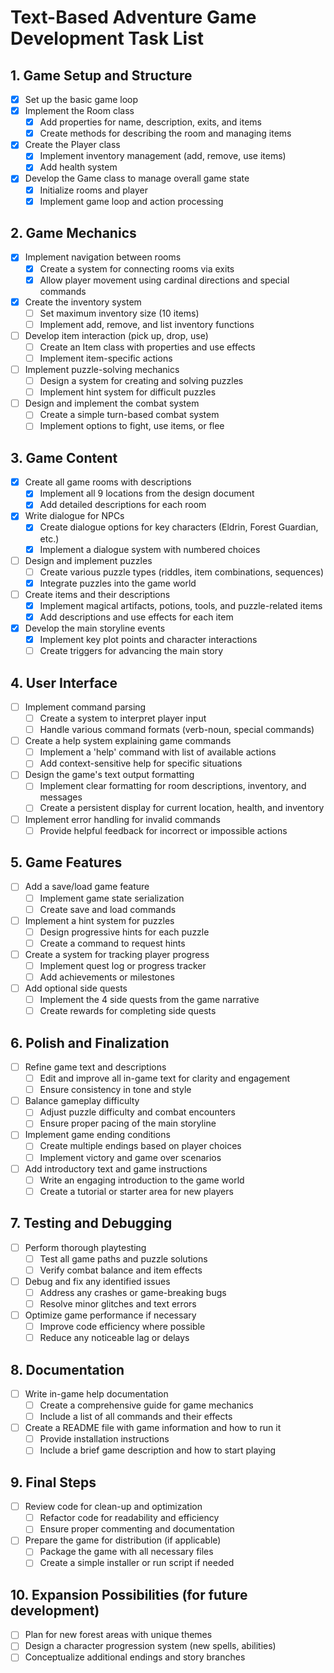 # Text-Based Adventure Game Development Task List

## 1. Game Setup and Structure
- [X] Set up the basic game loop
- [X] Implement the Room class
  - [X] Add properties for name, description, exits, and items
  - [X] Create methods for describing the room and managing items
- [X] Create the Player class
  - [X] Implement inventory management (add, remove, use items)
  - [X] Add health system
- [X] Develop the Game class to manage overall game state
  - [X] Initialize rooms and player
  - [X] Implement game loop and action processing

## 2. Game Mechanics
- [X] Implement navigation between rooms
  - [X] Create a system for connecting rooms via exits
  - [X] Allow player movement using cardinal directions and special commands
- [X] Create the inventory system
  - [ ] Set maximum inventory size (10 items)
  - [ ] Implement add, remove, and list inventory functions
- [ ] Develop item interaction (pick up, drop, use)
  - [ ] Create an Item class with properties and use effects
  - [ ] Implement item-specific actions
- [ ] Implement puzzle-solving mechanics
  - [ ] Design a system for creating and solving puzzles
  - [ ] Implement hint system for difficult puzzles
- [ ] Design and implement the combat system
  - [ ] Create a simple turn-based combat system
  - [ ] Implement options to fight, use items, or flee

## 3. Game Content
- [X] Create all game rooms with descriptions
  - [X] Implement all 9 locations from the design document
  - [X] Add detailed descriptions for each room
- [X] Write dialogue for NPCs
  - [X] Create dialogue options for key characters (Eldrin, Forest Guardian, etc.)
  - [X] Implement a dialogue system with numbered choices
- [ ] Design and implement puzzles
  - [ ] Create various puzzle types (riddles, item combinations, sequences)
  - [X] Integrate puzzles into the game world
- [ ] Create items and their descriptions
  - [X] Implement magical artifacts, potions, tools, and puzzle-related items
  - [X] Add descriptions and use effects for each item
- [X] Develop the main storyline events
  - [X] Implement key plot points and character interactions
  - [ ] Create triggers for advancing the main story

## 4. User Interface
- [ ] Implement command parsing
  - [ ] Create a system to interpret player input
  - [ ] Handle various command formats (verb-noun, special commands)
- [ ] Create a help system explaining game commands
  - [ ] Implement a 'help' command with list of available actions
  - [ ] Add context-sensitive help for specific situations
- [ ] Design the game's text output formatting
  - [ ] Implement clear formatting for room descriptions, inventory, and messages
  - [ ] Create a persistent display for current location, health, and inventory
- [ ] Implement error handling for invalid commands
  - [ ] Provide helpful feedback for incorrect or impossible actions

## 5. Game Features
- [ ] Add a save/load game feature
  - [ ] Implement game state serialization
  - [ ] Create save and load commands
- [ ] Implement a hint system for puzzles
  - [ ] Design progressive hints for each puzzle
  - [ ] Create a command to request hints
- [ ] Create a system for tracking player progress
  - [ ] Implement quest log or progress tracker
  - [ ] Add achievements or milestones
- [ ] Add optional side quests
  - [ ] Implement the 4 side quests from the game narrative
  - [ ] Create rewards for completing side quests

## 6. Polish and Finalization
- [ ] Refine game text and descriptions
  - [ ] Edit and improve all in-game text for clarity and engagement
  - [ ] Ensure consistency in tone and style
- [ ] Balance gameplay difficulty
  - [ ] Adjust puzzle difficulty and combat encounters
  - [ ] Ensure proper pacing of the main storyline
- [ ] Implement game ending conditions
  - [ ] Create multiple endings based on player choices
  - [ ] Implement victory and game over scenarios
- [ ] Add introductory text and game instructions
  - [ ] Write an engaging introduction to the game world
  - [ ] Create a tutorial or starter area for new players

## 7. Testing and Debugging
- [ ] Perform thorough playtesting
  - [ ] Test all game paths and puzzle solutions
  - [ ] Verify combat balance and item effects
- [ ] Debug and fix any identified issues
  - [ ] Address any crashes or game-breaking bugs
  - [ ] Resolve minor glitches and text errors
- [ ] Optimize game performance if necessary
  - [ ] Improve code efficiency where possible
  - [ ] Reduce any noticeable lag or delays

## 8. Documentation
- [ ] Write in-game help documentation
  - [ ] Create a comprehensive guide for game mechanics
  - [ ] Include a list of all commands and their effects
- [ ] Create a README file with game information and how to run it
  - [ ] Provide installation instructions
  - [ ] Include a brief game description and how to start playing

## 9. Final Steps
- [ ] Review code for clean-up and optimization
  - [ ] Refactor code for readability and efficiency
  - [ ] Ensure proper commenting and documentation
- [ ] Prepare the game for distribution (if applicable)
  - [ ] Package the game with all necessary files
  - [ ] Create a simple installer or run script if needed

## 10. Expansion Possibilities (for future development)
- [ ] Plan for new forest areas with unique themes
- [ ] Design a character progression system (new spells, abilities)
- [ ] Conceptualize additional endings and story branches